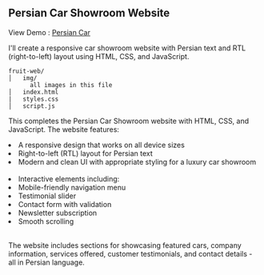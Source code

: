 <h2>Persian Car Showroom Website</h2>
<p>View Demo : <a href="https://younesnoorzahi.github.io/Persian-Car-Showroom-Website/">Persian Car</a></p>
<p>I'll create a responsive car showroom website with Persian text and RTL (right-to-left) layout using HTML, CSS, and JavaScript.</p>

```
fruit-web/
│   img/
      all images in this file
│   index.html
|   styles.css
│   script.js
```

<p>This completes the Persian Car Showroom website with HTML, CSS, and JavaScript. The website features:</p>
<li>A responsive design that works on all device sizes</li>
<li>Right-to-left (RTL) layout for Persian text</li>
<li>Modern and clean UI with appropriate styling for a luxury car showroom</li>
<br>
<li>Interactive elements including:</li>
  <li>Mobile-friendly navigation menu</li>
  <li>Testimonial slider</li>
  <li>Contact form with validation</li>
  <li>Newsletter subscription</li>
  <li>Smooth scrolling</li>
<br>
<p>The website includes sections for showcasing featured cars, company information, services offered, customer testimonials, and contact details - all in Persian language.</p>
